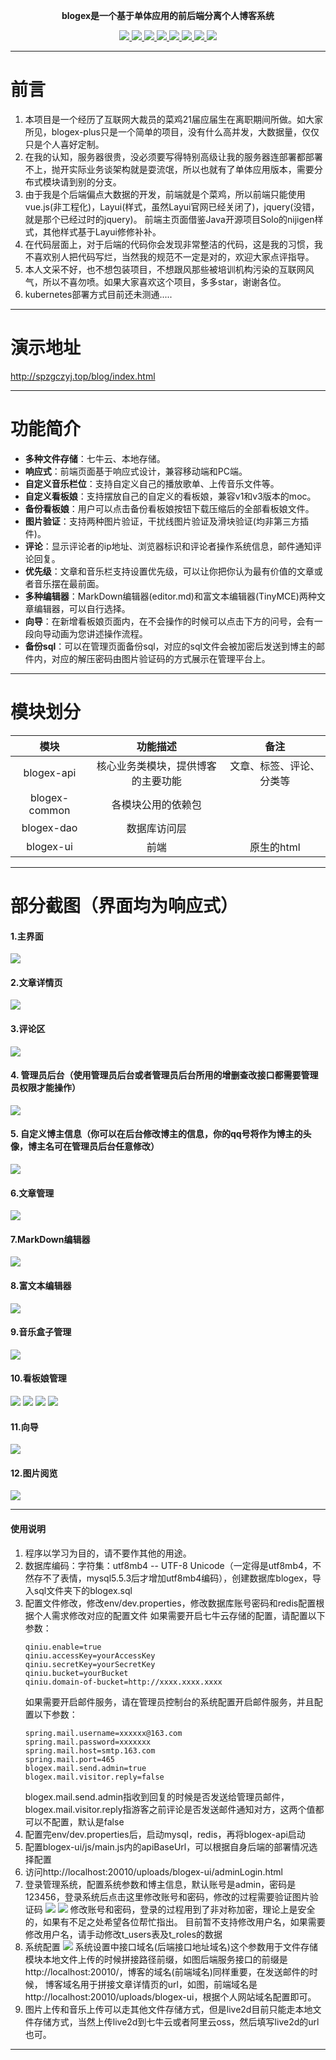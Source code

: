 <p align="center">
	<strong>blogex是一个基于单体应用的前后端分离个人博客系统</strong>
</p>
<p align="center">
<a target="_blank" href="https://gitee.com/guangxikejidaxue/blogex-plus/blob/master/LICENSE">
    <img src="https://img.shields.io/badge/license-GPL%20v3-blue.svg" ></img>
</a>
<a target="_blank" href="https://gitee.com/guangxikejidaxue/blogex-plus">
        <img src="https://img.shields.io/badge/JDK-1.8+-green.svg" ></img>
        <img src="https://img.shields.io/badge/SpringBoot-2.3.9.RELEASE-green" ></img>
        <img src="https://img.shields.io/badge/vue-2.6.10-green" ></img>
        <img src="https://img.shields.io/badge/Layui-2.5.7-blue.svg" ></img>
        <img src="https://img.shields.io/badge/mybatis--plus-3.4.1-green" ></img>
        <img src="https://img.shields.io/badge/MySQL-8.0.11-red.svg" ></img>
        <img src="https://img.shields.io/badge/Redis-6.2.6-orange.svg" ></img></a>
</p>

----
# 前言
1. 本项目是一个经历了互联网大裁员的菜鸡21届应届生在离职期间所做。如大家所见，blogex-plus只是一个简单的项目，没有什么高并发，大数据量，仅仅只是个人喜好定制。
2. 在我的认知，服务器很贵，没必须要写得特别高级让我的服务器连部署都部署不上，抛开实际业务谈架构就是耍流氓，所以也就有了单体应用版本，需要分布式模块请到别的分支。
3. 由于我是个后端偏点大数据的开发，前端就是个菜鸡，所以前端只能使用vue.js(非工程化)，Layui(样式，虽然Layui官网已经关闭了)，jquery(没错，就是那个已经过时的jquery)。 前端主页面借鉴Java开源项目Solo的nijigen样式，其他样式基于Layui修修补补。
4. 在代码层面上，对于后端的代码你会发现非常整洁的代码，这是我的习惯，我不喜欢别人把代码写烂，当然我的规范不一定是对的，欢迎大家点评指导。
5. 本人文采不好，也不想包装项目，不想跟风那些被培训机构污染的互联网风气，所以不喜勿喷。如果大家喜欢这个项目，多多star，谢谢各位。
6. kubernetes部署方式目前还未测通.....
----

# 演示地址
http://spzgczyj.top/blog/index.html

----
# 功能简介

- **多种文件存储**：七牛云、本地存储。
- **响应式**：前端页面基于响应式设计，兼容移动端和PC端。
- **自定义音乐栏位**：支持自定义自己的播放歌单、上传音乐文件等。
- **自定义看板娘**：支持摆放自己的自定义的看板娘，兼容v1和v3版本的moc。
- **备份看板娘**：用户可以点击备份看板娘按钮下载压缩后的全部看板娘文件。
- **图片验证**：支持两种图片验证，干扰线图片验证及滑块验证(均非第三方插件)。
- **评论**：显示评论者的ip地址、浏览器标识和评论者操作系统信息，邮件通知评论回复。
- **优先级**：文章和音乐栏支持设置优先级，可以让你把你认为最有价值的文章或者音乐摆在最前面。
- **多种编辑器**：MarkDown编辑器(editor.md)和富文本编辑器(TinyMCE)两种文章编辑器，可以自行选择。
- **向导**：在新增看板娘页面内，在不会操作的时候可以点击下方的问号，会有一段向导动画为您讲述操作流程。
- **备份sql**：可以在管理页面备份sql，对应的sql文件会被加密后发送到博主的邮件内，对应的解压密码由图片验证码的方式展示在管理平台上。

----

# 模块划分

| 模块  | 功能描述 | 备注 |
| :------------: | :------------: | :------------: |
| blogex-api | 核心业务类模块，提供博客的主要功能 | 文章、标签、评论、分类等 |
| blogex-common | 各模块公用的依赖包 ||
| blogex-dao | 数据库访问层 | |
| blogex-ui | 前端 | 原生的html |

----
# 部分截图（界面均为响应式）

#### 1.主界面
![](./images/13.png)

#### 2.文章详情页
![](./images/14.png)

#### 3.评论区
![](./images/4.jpg)

#### 4. 管理员后台（使用管理员后台或者管理员后台所用的增删查改接口都需要管理员权限才能操作）
![](./images/2.png)

#### 5. 自定义博主信息（你可以在后台修改博主的信息，你的qq号将作为博主的头像，博主名可在管理员后台任意修改）
![](./images/5.png)

#### 6.文章管理
![](./images/6.png)

#### 7.MarkDown编辑器
![](./images/8.jpg)

#### 8.富文本编辑器
![](./images/7.jpg)

#### 9.音乐盒子管理
![](./images/15.jpg)

####  10.看板娘管理
![](./images/1.png)
![](./images/3.jpeg)
![](./images/10.jpg)
![](./images/11.jpeg)

####  11.向导
![](./images/12.gif)

####  12.图片阅览
![](./images/16.png)

----
#### 使用说明

1. 程序以学习为目的，请不要作其他的用途。
2. 数据库编码：字符集：utf8mb4 -- UTF-8 Unicode（一定得是utf8mb4，不然存不了表情，mysql5.5.3后才增加utf8mb4编码），创建数据库blogex，导入sql文件夹下的blogex.sql
3. 配置文件修改，修改env/dev.properties，修改数据库账号密码和redis配置根据个人需求修改对应的配置文件
   如果需要开启七牛云存储的配置，请配置以下参数：
   ```properties
   qiniu.enable=true
   qiniu.accessKey=yourAccessKey
   qiniu.secretKey=yourSecretKey
   qiniu.bucket=yourBucket
   qiniu.domain-of-bucket=http://xxxx.xxxx.xxxx
   ```
   如果需要开启邮件服务，请在管理员控制台的系统配置开启邮件服务，并且配置以下参数：
   ```properties
   spring.mail.username=xxxxxx@163.com
   spring.mail.password=xxxxxxx
   spring.mail.host=smtp.163.com
   spring.mail.port=465
   blogex.mail.send.admin=true
   blogex.mail.visitor.reply=false
   ```
   blogex.mail.send.admin指收到回复的时候是否发送给管理员邮件，blogex.mail.visitor.reply指游客之前评论是否发送邮件通知对方，这两个值都可以不配置，默认是false
4. 配置完env/dev.properties后，启动mysql，redis，再将blogex-api启动
5. 配置blogex-ui/js/main.js内的apiBaseUrl，可以根据自身后端的部署情况选择配置
6. 访问http://localhost:20010/uploads/blogex-ui/adminLogin.html
7. 登录管理系统，配置系统参数和博主信息，默认账号是admin，密码是123456，登录系统后点击这里修改账号和密码，修改的过程需要验证图片验证码
![](./images/17.png)
![](./images/18.png)
修改账号和密码，登录的过程用到了非对称加密，理论上是安全的，如果有不足之处希望各位帮忙指出。 目前暂不支持修改用户名，如果需要修改用户名，请手动修改t_users表及t_roles的数据
8. 系统配置
![](./images/19.png)
系统设置中接口域名(后端接口地址域名)这个参数用于文件存储模块本地文件上传的时候拼接路径前缀，如图后端服务接口的前缀是http://localhost:20010/，博客的域名(前端域名)同样重要，在发送邮件的时候， 博客域名用于拼接文章详情页的url，如图，前端域名是http://localhost:20010/uploads/blogex-ui，根据个人网站域名配置即可。 
11. 图片上传和音乐上传可以走其他文件存储方式，但是live2d目前只能走本地文件存储方式，当然上传live2d到七牛云或者阿里云oss，然后填写live2d的url也可。
----
